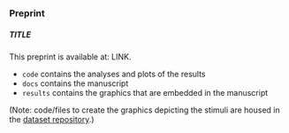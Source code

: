 ### Preprint
##### TITLE

This preprint is available at: LINK.

- `code` contains the analyses and plots of the results
- `docs` contains the manuscript
- `results` contains the graphics that are embedded in the manuscript

(Note: code/files to create the graphics depicting the stimuli are housed in the [dataset repository](https://github.com/NDCLab/readAloud-valence-dataset).)